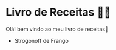 # Livro de Receitas :man_cook:

Olá! bem vindo ao meu livro de receitas:wave:

- Strogonoff de Frango

  

